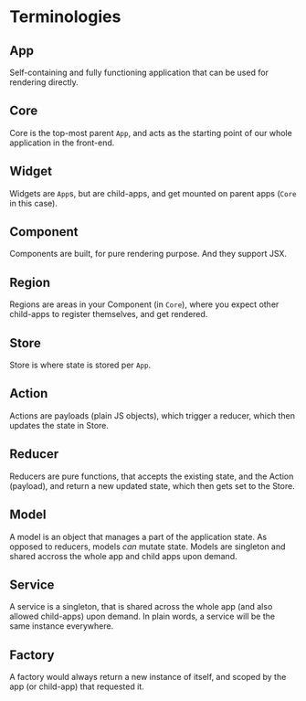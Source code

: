 # Terminologies

## App

Self-containing and fully functioning application that can be used for rendering directly.

## Core

Core is the top-most parent `App`, and acts as the starting point of our whole application in the front-end.

## Widget

Widgets are `App`s, but are child-apps, and get mounted on parent apps (`Core` in this case).

## Component

Components are built, for pure rendering purpose. And they support JSX.

## Region

Regions are areas in your Component (in `Core`), where you expect other child-apps to register themselves, and get rendered.

## Store

Store is where state is stored per `App`.

## Action

Actions are payloads (plain JS objects), which trigger a reducer, which then updates the state in Store.

## Reducer

Reducers are pure functions, that accepts the existing state, and the Action (payload), and return a new updated state, which then gets set to the Store.

## Model

A model is an object that manages a part of the application state. As opposed to reducers, models _can_ mutate state. Models are singleton and shared accross the whole app and child apps upon demand.

## Service

A service is a singleton, that is shared across the whole app (and also allowed child-apps) upon demand. In plain words, a service will be the same instance everywhere.

## Factory

A factory would always return a new instance of itself, and scoped by the app (or child-app) that requested it.
